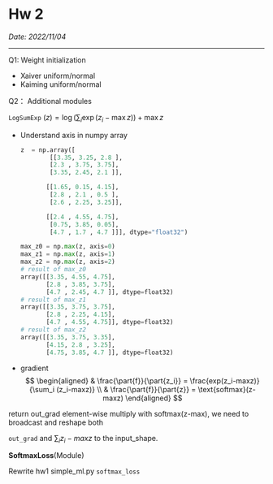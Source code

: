 # Hw 2

*Date: 2022/11/04*

---

Q1: Weight initialization

- Xaiver uniform/normal
- Kaiming uniform/normal

Q2： Additional modules

`LogSumExp` $(z) = \log (\sum_{i} \exp (z_i - \max{z})) + \max{z}$

- Understand axis in numpy array

  ```python
  z  = np.array([
          [[3.35, 3.25, 2.8 ],
          [2.3 , 3.75, 3.75],
          [3.35, 2.45, 2.1 ]],
  
         [[1.65, 0.15, 4.15],
          [2.8 , 2.1 , 0.5 ],
          [2.6 , 2.25, 3.25]],
  
         [[2.4 , 4.55, 4.75],
          [0.75, 3.85, 0.05],
          [4.7 , 1.7 , 4.7 ]]], dtype="float32")
  
  max_z0 = np.max(z, axis=0)
  max_z1 = np.max(z, axis=1)
  max_z2 = np.max(z, axis=2)
  # result of max_z0
  array([[3.35, 4.55, 4.75],
         [2.8 , 3.85, 3.75],
         [4.7 , 2.45, 4.7 ]], dtype=float32)
  # result of max_z1
  array([[3.35, 3.75, 3.75],
         [2.8 , 2.25, 4.15],
         [4.7 , 4.55, 4.75]], dtype=float32)
  # result of max_z2
  array([[3.35, 3.75, 3.35],
         [4.15, 2.8 , 3.25],
         [4.75, 3.85, 4.7 ]], dtype=float32)
  ```
- gradient
  $$
  \begin{aligned}
  & \frac{\part{f}}{\part{z_i}} = \frac{exp(z_i-maxz)}{\sum_i (z_i-maxz)} \\
  & \frac{\part{f}}{\part{z}} = \text{softmax}(z-maxz)
  \end{aligned}
  $$

return $\text{out_grad element-wise multiply with softmax(z-max)}$, we need to broadcast and reshape both

`out_grad` and $\sum_i z_i-maxz$ to the input_shape.



**SoftmaxLoss**(Module)

Rewrite hw1 simple_ml.py `softmax_loss`

